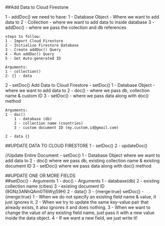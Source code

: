 ##Add Data to Cloud Firestone

1 - addDoc()
    we need to have:
    1 - Database Object - Where we want to add data to
    2 - Collection - where we want to add data to inside database
    3 - addDoc() - where we pass the colection and db references

    steps to follow:
    1 - Import Cloud Firestore
    2 - Initialize Firestore Database
    3 - Create addDoc() Query
    4 - Run addDoc() Query
    5 - Get Auto-generated ID

    Arguments:
    1 - collection()
    2- {} - data


2 - setDoc()
    Add Data to Cloud Firestore - setDoc()
    1 - Database Object - where we want to add data to
    2 - doc() - where we pass db, collection name & custom ID
    3 - setDoc() - where we pass data along with doc() method

    Arguments:
    1 - doc()
        1 - database (db)
        2 - collection name (countries)
        3 - custom document ID (my.custom.id@gmail.com)
    
    2 - data {}




##UPDATE DATA TO CLOUD FIRESTORE
1 - setDoc()
2 - updateDoc()

//Update Entire Document - setDoc()
1 - Database Object where we want to add data to
2 - doc() where we pass db, existing collection name & existing document ID
3 - setDoc() where we pass data along with doc() method


##UPDATE ONE OR MORE FIELDS<br>
##setDoc() - Arguments
1 - doc() - Arguments
    1 - database(db)
    2 - existing collection name (cities)
    3 - existing document ID (9GNz3ANhQAm0T6Wyj59H)
2 - data{}
3 - {merge:true}
    setDoc() - {merge:true}
    1 - When we do not specify an existing field name & value, it just ignores it.
    2 - When we try to update the same key-value pair that already exists, it also ignores it and does nothing.
    3 - When we want to change the value of any existing field name, just pass it with a new value inside the data object.
    4 - If we want a new field, we just write it!